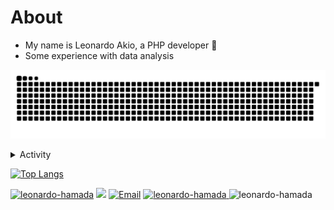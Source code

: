 # About
- My name is Leonardo Akio, a PHP developer 👋
- Some experience with data analysis

[![github contribution grid snake animation](https://raw.githubusercontent.com/leonardo-hamada/leonardo-hamada/svg/github-contribution-grid-snake.svg)](https://github.com/leonardo-hamada)

<details>
<summary>Activity </summary>

<!--START_SECTION:activity-->
1. 💻 <a href="https://github.com/leonardo-hamada/Animal-game" target="_blank">Animal-Game</a> (Prevalent System, Reactive Systems)
2. 📝 <a href="https://github.com/leonardo-hamada/PHP_functional_programming" target="_blank">Functional_Programmimng</a> (PHP)
3. 💸 <a href="https://github.com/leonardo-hamada/MoneyTransaction_v2" target="_blank">Money_Transaction_API</a> (Laravel)
4. 🏪 <a href="https://github.com/leonardo-hamada/Marketplace_Laravel" target="_blank">Marketplace</a> (Laravel with Front-End)
<!--END_SECTION:activity-->

</details>
  
[![Top Langs](https://github-readme-stats.vercel.app/api/top-langs/?username=leonardo-hamada&layout=compact&theme=dracula)](https://github.com/headrockz/github-readme-stats)

<a href="https://github.com/leonardo-hamada"><img src="https://komarev.com/ghpvc/?username=leonardo-hamada" alt="leonardo-hamada"/></a>
<a href="https://github.com/leonardo-hamada?tab=followers"><img src="https://img.shields.io/github/followers/leonardo-hamada"></a>
<a href="mailto:akioleonardo@gmail.com"><img src="https://img.shields.io/badge/Email-akioleonardo@gmail.com-blue" alt="Email" /></a>
<a href="https://www.linkedin.com/in/leonardo-akio/" title="Linkedin"><img src="https://img.shields.io/badge/Linkedin-4682B4?logo=linkedin" alt="leonardo-hamada"/>
<a title="Linkedin"><img src="https://img.shields.io/badge/leoakio %231154-D3D3D3?logo=discord" alt="leonardo-hamada"/>
</a>
